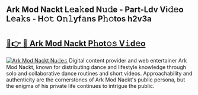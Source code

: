 ## Ark Mod Nackt L𝚎a𝚔ed N𝚞𝚍e - Part-Ldv Vi𝚍𝚎o L𝚎a𝚔s - H𝚘𝚝 O𝚗𝚕yf𝚊ns P𝚑𝚘tos h2v3a

# <h2><a href="http://kf03m2.oniu.top/?m=Ark+Mod+Nackt">🔗👉 🔴 Ark Mod Nackt P𝚑ot𝚘𝚜 V𝚒d𝚎o</a></h2>

[![Ark Mod Nackt Nu𝚍e𝚜](https://i.imgur.com/0qMVB7G.gif)](http://kf03m2.oniu.top/?m=Ark+Mod+Nackt)
Digital content provider and web entertainer Ark Mod Nackt, known for distributing dance and lifestyle knowledge through solo and collaborative dance routines and short videos. Approachability and authenticity are the cornerstones of Ark Mod Nackt's public persona, but the enigma of his private life continues to intrigue the public.  
